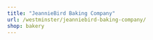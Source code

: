 ```yaml
---
title: "JeannieBird Baking Company"
url: /westminster/jeanniebird-baking-company/
shop: bakery
---
```

